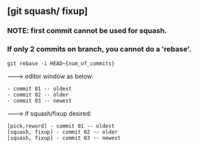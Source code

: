 ## [git squash/ fixup] 
### NOTE: first commit cannot be used for squash.
### If only 2 commits on branch, you cannot do a 'rebase'. 
```
git rebase -i HEAD~{num_of_commits}
```
---> editor window as below:
```
- commit 01 -- oldest 
- commit 02 -- older
- commit 03 -- newest
```

---> if squash/fixup desired: 
```
[pick,reword] - commit 01 -- oldest 
[squash, fixup] - commit 02 -- older
[squash, fixup] - commit 03 -- newest
```

 

